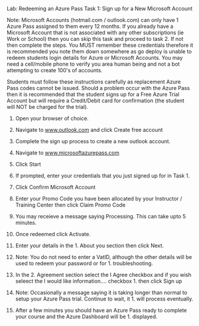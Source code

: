 Lab: Redeeming an Azure Pass
Task 1: Sign up for a New Microsoft Account

Note: Microsoft Accounts (hotmail.com / outlook.com) can only have 1 Azure Pass assigned to them every 12 months. If you already have a Microsoft Account that is not associated with any other subscriptions (ie Work or School) then you can skip this task and proceed to task 2. If not then complete the steps. You MUST remember these credentials therefore it is recommended you note them down somewhere as go deploy is unable to redeem students login details for Azure or Microsoft Accounts. You may need a cell/mobile phone to verify you area human being and not a bot attempting to create 100's of accounts.

Students must follow these instructions carefully as replacement Azure Pass codes cannot be issued. Should a problem occur with the Azure Pass then it is recommended that the student signs up for a Free Azure Trial Account but will require a Credit/Debit card for confirmation (the student will NOT be charged for the trial).

1. Open your browser of choice.

1. Navigate to www.outlook.com and click Create free account

1. Complete the sign up process to create a new outlook account.

1. Navigate to www.microsoftazurepass.com
 
1. Click Start
 
1. If prompted, enter your credentials that you just signed up for in Task 1.
 
1. Click Confirm Microsoft Account
 
1. Enter your Promo Code you have been allocated by your Instructor / Training Center then click Claim Promo Code
 
1. You may receieve a message saying Processing. This can take upto 5 minutes.
 
1. Once redeemed click Activate.
 
1. Enter your details in the 1. About you section then click Next.
 
1. Note: You do not need to enter a VatID, although the other details will be used to redeem your password or for 1. troubleshooting.
 
1. In the 2. Agreement section select the I Agree checkbox and if you wish seleect the I would like information…. checkbox 1. then click Sign up
 
1. Note: Occasionally a message saying it is taking longer than normal to setup your Azure Pass trial. Continue to wait, it 1. will process eventually.
 
1. After a few minutes you should have an Azure Pass ready to complete your course and the Azure Dashboard will be 1. displayed.